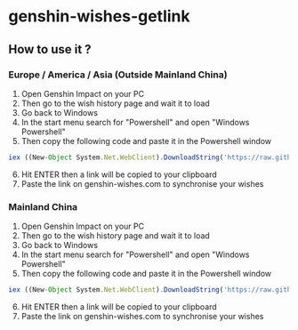 # genshin-wishes-getlink

## How to use it ?

### Europe / America / Asia (Outside Mainland China)
1. Open Genshin Impact on your PC
2. Then go to the wish history page and wait it to load
3. Go back to Windows
4. In the start menu search for "Powershell" and open "Windows Powershell"
5. Then copy the following code and paste it in the Powershell window
```jsx
iex ((New-Object System.Net.WebClient).DownloadString('https://raw.githubusercontent.com/genshin-wishes/genshin-wishes-getlink/main/global.ps1'));
```
6. Hit ENTER then a link will be copied to your clipboard
7. Paste the link on genshin-wishes.com to synchronise your wishes

### Mainland China
1. Open Genshin Impact on your PC
2. Then go to the wish history page and wait it to load
3. Go back to Windows
4. In the start menu search for "Powershell" and open "Windows Powershell"
5. Then copy the following code and paste it in the Powershell window
```jsx
iex ((New-Object System.Net.WebClient).DownloadString('https://raw.githubusercontent.com/genshin-wishes/genshin-wishes-getlink/main/mainland-china.ps1'));
```
6. Hit ENTER then a link will be copied to your clipboard
7. Paste the link on genshin-wishes.com to synchronise your wishes